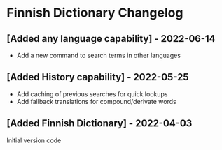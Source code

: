 # Finnish Dictionary Changelog

## [Added any language capability] - 2022-06-14

* Add a new command to search terms in other languages

## [Added History capability] - 2022-05-25

* Add caching of previous searches for quick lookups
* Add fallback translations for compound/derivate words

## [Added Finnish Dictionary] - 2022-04-03

Initial version code
